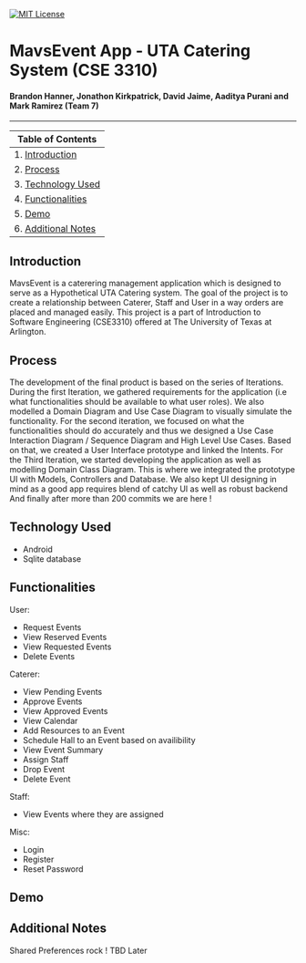 [![MIT License](https://img.shields.io/badge/license-MIT-blue.svg)](http://choosealicense.com/licenses/mit/)
# MavsEvent App - UTA Catering System (CSE 3310)
#### Brandon Hanner, Jonathon Kirkpatrick, David Jaime, Aaditya Purani and Mark Ramirez (Team 7) 
---------------------------------------------------------

| Table of Contents      | 
| ------------- |
| 1. [Introduction](#introduction)     |
| 2. [Process](#process) |
| 3. [Technology Used](#tech)  | 
| 4. [Functionalities](#func)  |
| 5. [Demo](#demo)|
| 6. [Additional Notes](#addno) |

## Introduction <a name="introduction"></a>
MavsEvent is a caterering management application which is designed to serve as a Hypothetical UTA Catering system. The goal of the project is to create a relationship between Caterer, Staff and User in a way orders are placed and managed easily. This project is a part of Introduction to Software Engineering (CSE3310) offered at The University of Texas at Arlington.

## Process <a name="process"></a>
The development of the final product is based on the series of Iterations. During the first Iteration, we gathered requirements for the application (i.e what functionalities should be available to what user roles). We also modelled a Domain Diagram and Use Case Diagram to visually simulate the functionality. For the second iteration, we focused on what the functionalities should do accurately and thus we designed a Use Case Interaction Diagram / Sequence Diagram and High Level Use Cases. Based on that, we created a User Interface prototype and linked the Intents. For the Third Iteration, we started developing the application as well as modelling Domain Class Diagram. This is where we integrated the prototype UI with Models, Controllers and Database. We also kept UI designing in mind as a good app requires blend of catchy UI as well as robust backend And finally after more than 200 commits we are here !

## Technology Used <a name="tech"></a>
* Android
* Sqlite database

## Functionalities <a name="func"></a>

User:
* Request Events
* View Reserved Events
* View Requested Events
* Delete Events

Caterer:
* View Pending Events
* Approve Events
* View Approved Events
* View Calendar
* Add Resources to an Event
* Schedule Hall to an Event based on availibility
* View Event Summary
* Assign Staff
* Drop Event
* Delete Event

Staff:
* View Events where they are assigned

Misc:
* Login
* Register
* Reset Password

## Demo <a name="demo"></a>

## Additional Notes <a name="addno"></a>
Shared Preferences rock !
TBD Later

